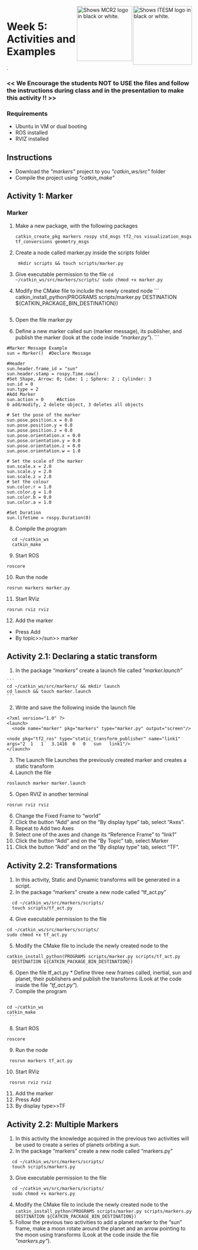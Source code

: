 <picture>
  <source media="(prefers-color-scheme: dark)" srcset="https://github.com/ManchesterRoboticsLtd/MR3001C_Cyber-Physical_Systems_I/blob/main/Misc/Logos/Logotipo%20Vertical%20Bco_Transparente.png">
  <source media="(prefers-color-scheme: light)" srcset="https://github.com/ManchesterRoboticsLtd/MR3001C_Cyber-Physical_Systems_I/blob/main/Misc/Logos/Logotipo%20Vertical%20Azul%20transparente.png">
  <img alt="Shows ITESM logo in black or white." width="160" align="right">
</picture>

<picture>
  <source media="(prefers-color-scheme: dark)" srcset="https://github.com/ManchesterRoboticsLtd/MR3001C_Cyber-Physical_Systems_I/blob/main/Misc/Logos/MCR2_Logo_White.png">
  <source media="(prefers-color-scheme: light)" srcset="https://github.com/ManchesterRoboticsLtd/MR3001C_Cyber-Physical_Systems_I/blob/main/Misc/Logos/MCR2_Logo_Black.png">
  <img alt="Shows MCR2 logo in black or white." width="150" align="right">
</picture>


# Week 5: Activities and Examples
.
### << We Encourage the students NOT to USE the files and follow the instructions during class and in the presentation to make this activity !! >>

### Requirements
* Ubuntu in VM or dual booting
* ROS installed
* RVIZ installed

## Instructions
* Download the *"markers"* project to you *"catkin_ws/src"* folder
* Compile the project using *"catkin_make"*

## Activity 1: Marker
  ### Marker
  1. Make a new package, with the following packages 
    
      ```
      catkin_create_pkg markers rospy std_msgs tf2_ros visualization_msgs tf_conversions geometry_msgs
      ```
      
  2. Create a node called marker.py inside the scripts folder
     ```
      mkdir scripts && touch scripts/marker.py
      ```
     
  3. Give executable permission to the file
    ```
    cd ~/catkin_ws/src/markers/scripts/
    sudo chmod +x marker.py
    ```

  4. Modify the CMake file to include the newly created node
    ```
    catkin_install_python(PROGRAMS scripts/marker.py
     DESTINATION ${CATKIN_PACKAGE_BIN_DESTINATION})
     ```
  5. Open the file marker.py
  6. Define a new marker called sun (marker message), its publisher, and publish the marker (look at the code inside *"marker.py"*).
    ```

    #Marker Message Example
    sun = Marker()	#Declare Message
    
    #Header
    sun.header.frame_id = "sun"
    sun.header.stamp = rospy.Time.now()
    #Set Shape, Arrow: 0; Cube: 1 ; Sphere: 2 ; Cylinder: 3
    sun.id = 0
    sun.type = 2
    #Add Marker
    sun.action = 0     #Action 0 add/modify, 2 delete object, 3 deletes all objects
    
    # Set the pose of the marker
    sun.pose.position.x = 0.0
    sun.pose.position.y = 0.0
    sun.pose.position.z = 0.0
    sun.pose.orientation.x = 0.0
    sun.pose.orientation.y = 0.0
    sun.pose.orientation.z = 0.0
    sun.pose.orientation.w = 1.0
    
    # Set the scale of the marker
    sun.scale.x = 2.0
    sun.scale.y = 2.0
    sun.scale.z = 2.0
    # Set the colour
    sun.color.r = 1.0
    sun.color.g = 1.0
    sun.color.b = 0.0
    sun.color.a = 1.0
    
    #Set Duration
    sun.lifetime = rospy.Duration(0) 


  8. Compile the program
  ```
    cd ~/catkin_ws
    catkin_make
  ```
  9. Start ROS
  ```
  roscore
  ```
  10. Run the node
  ```
  rosrun markers marker.py
  ```
  11. Start RViz
  ```
  rosrun rviz rviz 
  ```
  12. Add the marker 
  * Press Add
  * By topic>>/sun>> marker

## Activity 2.1: Declaring a static transform
  1. In the package *“markers”* create a launch file called *"marker.launch”*

    ```
    cd ~/catkin_ws/src/markers/ && mkdir launch
    cd launch && touch marker.launch
    ```
  2. Write and save the following inside the launch file

  ```
<?xml version="1.0" ?>
<launch>
    <node name="marker" pkg="markers" type="marker.py" output="screen"/> 

<node pkg="tf2_ros" type="static_transform_publisher" name="link1" args="2  1   1   3.1416  0   0   sun   link1"/>
</launch>

  ```
  3. The Launch file Launches the previously created marker and creates a static transform
  4. Launch the file
   ```
   roslaunch marker marker.launch
  ```
  5. Open RVIZ in another terminal
  ```
  rosrun rviz rviz
  ```
  
  6. Change the Fixed Frame to “world”
  7. Click the button “Add” and on the “By display type” tab, select “Axes”.
  8. Repeat to Add two Axes
  9. Select one of the axes and change its “Reference Frame” to “link1”
  10. Click the button “Add” and on the “By Topic” tab, select Marker
  11. Click the button “Add” and on the “By display type” tab, select “TF”.


## Activity 2.2: Transformations
  1. In this activity, Static and Dynamic transforms will be generated in a script.
  2. In the package “markers” create a new node called “tf_act.py”
  
  ```
    cd ~/catkin_ws/src/markers/scripts/
    touch scripts/tf_act.py
  ```
  
  4. Give executable permission to the file
 
  ```
  cd ~/catkin_ws/src/markers/scripts/
  sudo chmod +x tf_act.py
  ```
  
  5. Modify the CMake file to include the newly created node to the 
 
 ```
 catkin_install_python(PROGRAMS scripts/marker.py scripts/tf_act.py
   DESTINATION ${CATKIN_PACKAGE_BIN_DESTINATION})
  ```

  6. Open the file tf_act.py
    * Define three new frames called, inertial, sun and planet, their publishers and publish the transforms (Look at the code inside the file *"tf_act.py"*). 
  7. Compile the program
     ```
    cd ~/catkin_ws
    catkin_make
     ```
     
  8. Start ROS
   ```
  roscore
   ```
  9. Run the node
   ```
    rosrun markers tf_act.py 
   ```

  10. Start RViz
      
   ```
    rosrun rviz rviz 
   ```

  11. Add the marker 
  12. Press Add
  13. By display type>>TF

## Activity 2.2: Multiple Markers
  1. In this activity the knowledge acquired in the previous two activities will be used to create a series of planets orbiting a sun.
  2. In the package “markers” create a new node called “markers.py”
  
  ```
    cd ~/catkin_ws/src/markers/scripts/
    touch scripts/markers.py
  ```

  3. Give executable permission to the file
  
  ```
    cd ~/catkin_ws/src/markers/scripts/
    sudo chmod +x markers.py
  ```

  4. Modify the CMake file to include the newly created node to the 
    ```
     catkin_install_python(PROGRAMS scripts/marker.py scripts/markers.py
       DESTINATION ${CATKIN_PACKAGE_BIN_DESTINATION})
    ```
  5. Follow the previous two activities to add a planet marker to the “sun” frame, make a moon rotate around the planet and an arrow pointing to the moon using transforms (Look at the code inside the file *"markers.py"*). 



